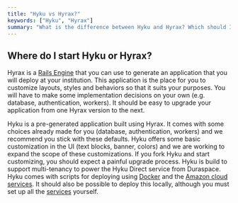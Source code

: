 ```yaml
---
title: "Hyku vs Hyrax?"
keywords: ["Hyku", "Hyrax"]
summary: "What is the difference between Hyku and Hyrax? Which should I use?"
---
```


## Where do I start Hyku or Hyrax?

Hyrax is a [Rails Engine](http://guides.rubyonrails.org/engines.html) that you can use to generate an application that you will deploy at your institution.  This application is the place for you to customize layouts, styles and behaviors so that it suits your purposes.  You will have to make some implementation decisions on your own (e.g. database, authentication, workers).  It should be easy to upgrade your application from one Hyrax version to the next.

Hyku is a pre-generated application built using Hyrax. It comes with some choices already made for you (database, authentication, workers) and we recommend you stick with these defaults.  Hyku offers some basic customization in the UI (text blocks, banner, colors) and we are working to expand the scope of these customizations. If you fork Hyku and start customizing, you should expect a painful upgrade process.
Hyku is build to support multi-tenancy to power the Hyku Direct service from Duraspace. Hyku comes with scripts for deploying using [Docker](https://www.docker.com/) and the [Amazon cloud services](https://aws.amazon.com/).  It should also be possible to deploy this locally, although you must set up all the [services](/service-stack.html) yourself.
